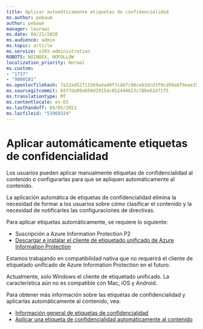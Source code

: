 ```yaml
---
title: Aplicar automáticamente etiquetas de confidencialidad
ms.author: pebaum
author: pebaum
manager: laurawi
ms.date: 04/21/2020
ms.audience: admin
ms.topic: article
ms.service: o365-administration
ROBOTS: NOINDEX, NOFOLLOW
localization_priority: Normal
ms.custom:
- "1737"
- "9000181"
ms.openlocfilehash: 7a32ad52f115b9ada40f7cd47c90ceb3dcd3f9cd99a8f9eae3514b2e45e73bb8
ms.sourcegitcommit: b5f7da89a650d2915dc652449623c78be6247175
ms.translationtype: MT
ms.contentlocale: es-ES
ms.lasthandoff: 08/05/2021
ms.locfileid: "53969324"
---
```

# <a name="auto-apply-sensitivity-labels"></a>Aplicar automáticamente etiquetas de confidencialidad

Los usuarios pueden aplicar manualmente etiquetas de confidencialidad al contenido o configurarlas para que se apliquen automáticamente al contenido.

La aplicación automática de etiquetas de confidencialidad elimina la necesidad de formar a los usuarios sobre cómo clasificar el contenido y la necesidad de notificarles las configuraciones de directivas.

Para aplicar etiquetas automáticamente, se requiere lo siguiente:

- Suscripción a Azure Information Protection P2
- [Descargar e instalar el cliente de etiquetado unificado de Azure Information Protection](https://docs.microsoft.com/azure/information-protection/rms-client/install-unifiedlabelingclient-app)

Estamos trabajando en compatibilidad nativa que no requerirá el cliente de etiquetado unificado de Azure Information Protection en el futuro.

Actualmente, solo Windows el cliente de etiquetado unificado.  La característica aún no es compatible con Mac, iOS y Android.

Para obtener más información sobre las etiquetas de confidencialidad y aplicarlas automáticamente al contenido, vea:

- [Información general de etiquetas de confidencialidad](https://docs.microsoft.com/microsoft-365/compliance/sensitivity-labels)
- [Aplicar una etiqueta de confidencialidad automáticamente al contenido](https://docs.microsoft.com/microsoft-365/compliance/apply-sensitivity-label-automatically)